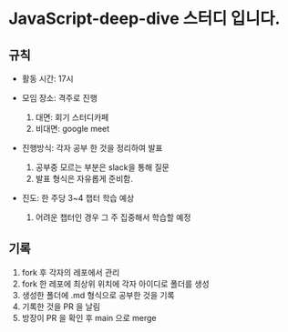# JavaScript-deep-dive 스터디 입니다.

## 규칙
- 활동 시간: 17시

- 모임 장소: 격주로 진행
  1. 대면: 회기 스터디카페
  2. 비대면: google meet

- 진행방식: 각자 공부 한 것을 정리하여 발표
  1. 공부중 모르는 부분은 slack을 통해 질문
  2. 발표 형식은 자유롭게 준비함.

- 진도: 한 주당 3~4 챕터 학습 예상
  1. 어려운 챕터인 경우 그 주 집중해서 학습할 예정

## 기록
1. fork 후 각자의 레포에서 관리
2. fork 한 레포에 최상위 위치에 각자 아이디로 폴더를 생성
3. 생성한 폴더에 .md 형식으로 공부한 것을 기록
4. 기록한 것을 PR 을 날림
5. 방장이 PR 을 확인 후 main 으로 merge
